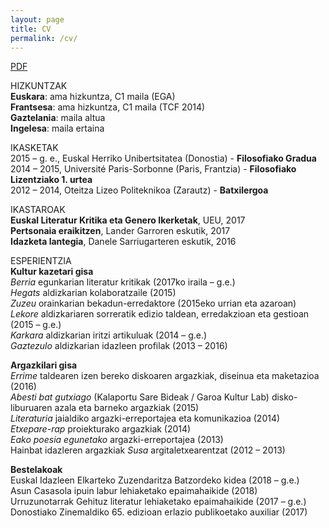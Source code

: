 ```yaml
---
layout: page
title: CV
permalink: /cv/
---
```

    
[PDF](/dok/cv.pdf)


HIZKUNTZAK        
**Euskara**: ama hizkuntza, C1 maila (EGA)   
**Frantsesa**: ama hizkuntza, C1 maila (TCF 2014)   
**Gaztelania**: maila altua      
**Ingelesa**: maila ertaina      

IKASKETAK        
2015 – g. e., Euskal Herriko Unibertsitatea (Donostia) - **Filosofiako Gradua**           
2014 – 2015, Université Paris-Sorbonne (Paris, Frantzia) - **Filosofiako Lizentziako 1. urtea**       
2012 – 2014, Oteitza Lizeo Politeknikoa (Zarautz) - **Batxilergoa**                      

IKASTAROAK    
**Euskal Literatur Kritika eta Genero Ikerketak**, UEU, 2017      
**Pertsonaia eraikitzen**, Lander Garroren eskutik, 2017      
**Idazketa lantegia**, Danele Sarriugarteren eskutik, 2016      

ESPERIENTZIA      
**Kultur kazetari gisa**      
_Berria_ egunkarian literatur kritikak (2017ko iraila – g.e.)       
_Hegats_ aldizkarian kolaboratzaile (2015)     
_Zuzeu_ orainkarian bekadun-erredaktore (2015eko urrian eta azaroan)         
_Lekore_ aldizkariaren sorreratik edizio taldean, erredakzioan eta gestioan (2015 – g.e.)     
_Karkara_ aldizkarian iritzi artikuluak (2014 – g.e.)     
_Gaztezulo_ aldizkarian idazleen profilak (2013 – 2016)    

**Argazkilari gisa**    
_Errime_ taldearen izen bereko diskoaren argazkiak, diseinua eta maketazioa (2016)     
_Abesti bat gutxiago_ (Kalaportu Sare Bideak / Garoa Kultur Lab) disko-liburuaren azala eta barneko argazkiak (2015)      
_Literaturia_ jaialdiko argazki-erreportajea eta komunikazioa (2014)   
_Etxepare-rap_ proiekturako argazkiak (2014)     
_Eako poesia egunetako_ argazki-erreportajea (2013)     
Hainbat idazleren argazkiak _Susa_ argitaletxearentzat (2012 – 2013)    

**Bestelakoak**       
Euskal Idazleen Elkarteko Zuzendaritza Batzordeko kidea (2018 – g.e.)      
Asun Casasola ipuin labur lehiaketako epaimahaikide (2018)     
Urruzunotarrak Gehituz literatur lehiaketako epaimahaikide (2017 – g.e.)       
Donostiako Zinemaldiko 65. edizioan erlazio publikoetako auxiliar (2017)      
